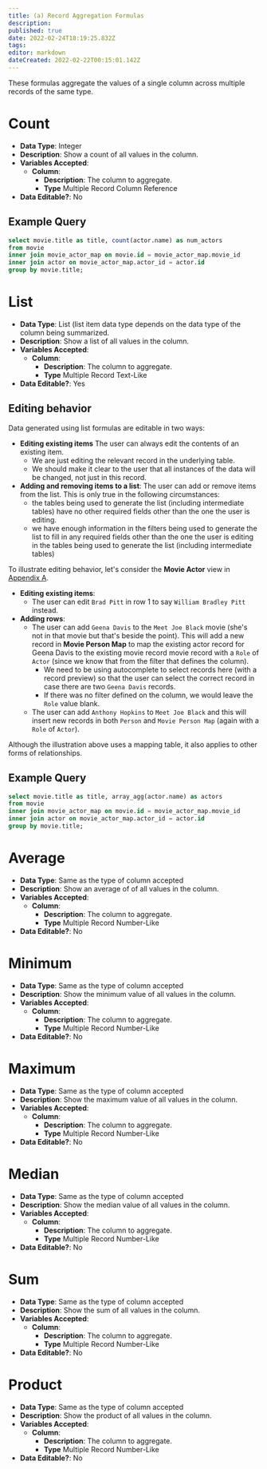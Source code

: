 ```yaml
---
title: (a) Record Aggregation Formulas
description: 
published: true
date: 2022-02-24T18:19:25.832Z
tags: 
editor: markdown
dateCreated: 2022-02-22T00:15:01.142Z
---
```


These formulas aggregate the values of a single column across multiple records of the same type.

# Count
- **Data Type**: Integer
- **Description**: Show a count of all values in the column.
- **Variables Accepted**:
    - **Column**:
        - **Description**: The column to aggregate.
        - **Type** Multiple Record Column Reference
- **Data Editable?**: No

## Example Query
```sql
select movie.title as title, count(actor.name) as num_actors
from movie 
inner join movie_actor_map on movie.id = movie_actor_map.movie_id
inner join actor on movie_actor_map.actor_id = actor.id
group by movie.title;
```

# List
- **Data Type**: List (list item data type depends on the data type of the column being summarized.
- **Description**: Show a list of all values in the column.
- **Variables Accepted**:
    - **Column**:
        - **Description**: The column to aggregate.
        - **Type** Multiple Record Text-Like
- **Data Editable?**: Yes 

## Editing behavior
Data generated using list formulas are editable in two ways:
- **Editing existing items** The user can always edit the contents of an existing item.
    - We are just editing the relevant record in the underlying table.
    - We should make it clear to the user that all instances of the data will be changed, not just in this record.
- **Adding and removing items to a list**: The user can add or remove items from the list. This is only true in the following circumstances:
    - the tables being used to generate the list (including intermediate tables) have no other required fields other than the one the user is editing.
    - we have enough information in the filters being used to generate the list to fill in any required fields other than the one the user is editing in the tables being used to generate the list (including intermediate tables) 

To illustrate editing behavior, let's consider the **Movie Actor** view in [Appendix A](/en/product/specs/2022-01-views/08-appendix). 

- **Editing existing items**:
    - The user can edit `Brad Pitt` in row 1 to say `William Bradley Pitt` instead.
- **Adding rows**:
    - The user can add `Geena Davis` to the `Meet Joe Black` movie (she's not in that movie but that's beside the point). This will add a new record in **Movie Person Map** to map the existing actor record for Geena Davis to the existing movie record movie record with a `Role` of `Actor` (since we know that from the filter that defines the column).
        - We need to be using autocomplete to select records here (with a record preview) so that the user can select the correct record in case there are two `Geena Davis` records.
        - If there was no filter defined on the column, we would leave the `Role` value blank.
    - The user can add `Anthony Hopkins` to `Meet Joe Black` and this will insert new records in both `Person` and `Movie Person Map` (again with a `Role` of `Actor`).
    
Although the illustration above uses a mapping table, it also applies to other forms of relationships.
    
## Example Query
```sql
select movie.title as title, array_agg(actor.name) as actors
from movie 
inner join movie_actor_map on movie.id = movie_actor_map.movie_id
inner join actor on movie_actor_map.actor_id = actor.id
group by movie.title;
```

# Average
- **Data Type**: Same as the type of column accepted
- **Description**: Show an average of of all values in the column.
- **Variables Accepted**:
    - **Column**:
        - **Description**: The column to aggregate.
        - **Type** Multiple Record Number-Like
- **Data Editable?**: No

# Minimum
- **Data Type**: Same as the type of column accepted
- **Description**: Show the minimum value of all values in the column.
- **Variables Accepted**:
    - **Column**:
        - **Description**: The column to aggregate.
        - **Type** Multiple Record Number-Like
- **Data Editable?**: No

# Maximum
- **Data Type**: Same as the type of column accepted
- **Description**: Show the maximum value of all values in the column.
- **Variables Accepted**:
    - **Column**:
        - **Description**: The column to aggregate.
        - **Type** Multiple Record Number-Like
- **Data Editable?**: No

# Median
- **Data Type**: Same as the type of column accepted
- **Description**: Show the median value of all values in the column.
- **Variables Accepted**:
    - **Column**:
        - **Description**: The column to aggregate.
        - **Type** Multiple Record Number-Like
- **Data Editable?**: No

# Sum
- **Data Type**: Same as the type of column accepted
- **Description**: Show the sum of all values in the column.
- **Variables Accepted**:
    - **Column**:
        - **Description**: The column to aggregate.
        - **Type** Multiple Record Number-Like
- **Data Editable?**: No

# Product
- **Data Type**: Same as the type of column accepted
- **Description**: Show the product of all values in the column.
- **Variables Accepted**:
    - **Column**:
        - **Description**: The column to aggregate.
        - **Type** Multiple Record Number-Like
- **Data Editable?**: No

